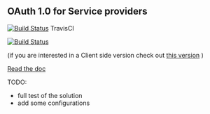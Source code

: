 ## OAuth 1.0 for Service providers 

[![Build Status](https://travis-ci.org/ericaro/oauthprovider.png?branch=master)](https://travis-ci.org/ericaro/oauthprovider) TravisCI

[![Build Status](https://goci.herokuapp.com/project/image/github.com/ericaro/oauthprovider)](http://goci.me/project/github.com/ericaro/oauthprovider)


(if you are interested in a Client side version check out [this version](https://github.com/ericaro/oauth) )

[Read the doc](http://godoc.org/github.com/ericaro/oauthprovider)


TODO: 

 - full test of the solution
 - add some configurations
